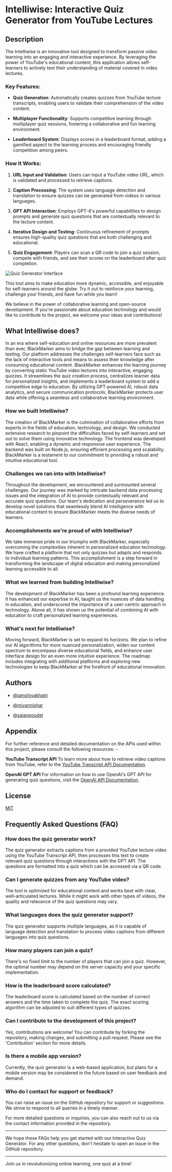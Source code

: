 
# Intelliwise: Interactive Quiz Generator from YouTube Lectures

  

## Description

The Intelliwise is an innovative tool designed to transform passive video learning into an engaging and interactive experience. By leveraging the power of YouTube's educational content, this application allows self-learners to actively test their understanding of material covered in video lectures.

  

### Key Features:

- **Quiz Generation**: Automatically creates quizzes from YouTube lecture transcripts, enabling users to validate their comprehension of the video content.

- **Multiplayer Functionality**: Supports competitive learning through multiplayer quiz sessions, fostering a collaborative and fun learning environment.

- **Leaderboard System**: Displays scores in a leaderboard format, adding a gamified aspect to the learning process and encouraging friendly competition among peers.

  

### How It Works:

1. **URL Input and Validation**: Users can input a YouTube video URL, which is validated and processed to retrieve captions.

2. **Caption Processing**: The system uses language detection and translation to ensure quizzes can be generated from videos in various languages.

3. **GPT API Interaction**: Employs GPT-4's powerful capabilities to design prompts and generate quiz questions that are contextually relevant to the lecture content.

4. **Iterative Design and Testing**: Continuous refinement of prompts ensures high-quality quiz questions that are both challenging and educational.

5. **Quiz Engagement**: Players can scan a QR code to join a quiz session, compete with friends, and see their scores on the leaderboard after quiz completion.

![Quiz Generator Interface](https://i.postimg.cc/qBFvVZRQ/final.png "Interactive Quiz Generator Interface")
  

This tool aims to make education more dynamic, accessible, and enjoyable for self-learners around the globe. Try it out to reinforce your learning, challenge your friends, and have fun while you learn!

  

We believe in the power of collaborative learning and open-source development. If you're passionate about education technology and would like to contribute to the project, we welcome your ideas and contributions!

## What Intelliwise does?

In an era where self-education and online resources are more prevalent than ever, BlackMarker aims to bridge the gap between learning and testing. Our platform addresses the challenges self-learners face such as the lack of interactive tools and means to assess their knowledge after consuming educational content. BlackMarker enhances the learning journey by converting static YouTube video lectures into interactive, engaging quizzes. It streamlines the quiz creation process, centralizes learner data for personalized insights, and implements a leaderboard system to add a competitive edge to education. By utilizing GPT-powered AI, robust data analytics, and secure communication protocols, BlackMarker protects user data while offering a seamless and collaborative learning environment. 

### How we built Intelliwise?

The creation of BlackMarker is the culmination of collaborative efforts from experts in the fields of education, technology, and design. We conducted extensive research to pinpoint the difficulties faced by self-learners and set out to solve them using innovative technology. The frontend was developed with React, enabling a dynamic and responsive user experience. The backend was built on Node.js, ensuring efficient processing and scalability. BlackMarker is a testament to our commitment to providing a robust and intuitive educational tool.

### Challenges we ran into with Intelliwise?

Throughout the development, we encountered and surmounted several challenges. Our journey was marked by intricate backend data processing issues and the integration of AI to provide contextually relevant and accurate quiz questions. Our team's dedication and perseverance led us to develop novel solutions that seamlessly blend AI intelligence with educational content to ensure BlackMarker meets the diverse needs of learners.

### Accomplishments we're proud of with Intelliwise?

We take immense pride in our triumphs with BlackMarker, especially overcoming the complexities inherent in personalized education technology. We have crafted a platform that not only quizzes but adapts and responds to individual learning patterns. This accomplishment is a step forward in transforming the landscape of digital education and making personalized learning accessible to all.

### What we learned from building Intelliwise?

The development of BlackMarker has been a profound learning experience. It has enhanced our expertise in AI, taught us the nuances of data handling in education, and underscored the importance of a user-centric approach in technology. Above all, it has shown us the potential of combining AI with education to craft personalized learning experiences.

### What's next for Intelliwise?

Moving forward, BlackMarker is set to expand its horizons. We plan to refine our AI algorithms for more nuanced personalization, widen our content spectrum to encompass diverse educational fields, and enhance user interface design for an even more intuitive experience. The roadmap includes integrating with additional platforms and exploring new technologies to keep BlackMarker at the forefront of educational innovation.


  ## Authors

- [@iamshivakhatri](https://github.com/iamshivakhatri)

- [@miyannishar](https://github.com/miyannishar)

- [@sajanpoudel](https://github.com/sajanpoudel)

## Appendix  
For further reference and detailed documentation on the APIs used within this project, please consult the following resources: -  

**YouTube Transcript API**
To learn more about how to retrieve video captions from YouTube, refer to the [YouTube Transcript API Documentation](https://developers.google.com/youtube/v3/getting-started).

**OpenAI GPT API** 
For information on how to use OpenAI's GPT API for generating quiz questions, visit the [OpenAI API Documentation](https://beta.openai.com/docs/).

## License

[MIT](https://choosealicense.com/licenses/mit/)



## Frequently Asked Questions (FAQ)

### How does the quiz generator work?
The quiz generator extracts captions from a provided YouTube lecture video using the YouTube Transcript API, then processes this text to create relevant quiz questions through interactions with the GPT API. The questions are formatted into a quiz which can be accessed via a QR code.

### Can I generate quizzes from any YouTube video?
The tool is optimized for educational content and works best with clear, well-articulated lectures. While it might work with other types of videos, the quality and relevance of the quiz questions may vary.

### What languages does the quiz generator support?
The quiz generator supports multiple languages, as it is capable of language detection and translation to process video captions from different languages into quiz questions.

### How many players can join a quiz?
There's no fixed limit to the number of players that can join a quiz. However, the optimal number may depend on the server capacity and your specific implementation.

### How is the leaderboard score calculated?
The leaderboard score is calculated based on the number of correct answers and the time taken to complete the quiz. The exact scoring algorithm can be adjusted to suit different types of quizzes.

### Can I contribute to the development of this project?
Yes, contributions are welcome! You can contribute by forking the repository, making changes, and submitting a pull request. Please see the 'Contribution' section for more details.

### Is there a mobile app version?
Currently, the quiz generator is a web-based application, but plans for a mobile version may be considered in the future based on user feedback and demand.

### Who do I contact for support or feedback?
You can raise an issue on the GitHub repository for support or suggestions. We strive to respond to all queries in a timely manner.

For more detailed questions or inquiries, you can also reach out to us via the contact information provided in the repository.

---

We hope these FAQs help you get started with our Interactive Quiz Generator. For any other questions, don't hesitate to open an issue in the GitHub repository.


  

---

  

Join us in revolutionizing online learning, one quiz at a time!
